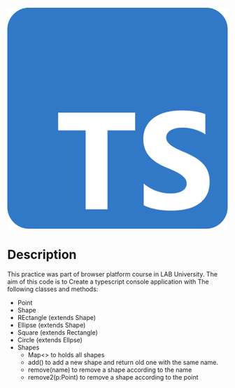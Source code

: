 ![](ts-logo-512.png)

# Description

This practice was part of browser platform course in LAB University.
The aim of this code is to Create a typescript console application with The following classes and methods:
  - Point
  - Shape
  - REctangle (extends Shape)
  - Ellipse (extends Shape)
  - Square (extends Rectangle)
  - Circle (extends Ellpse)
  - Shapes
      - Map<> to holds all shapes
      - add() to add a new shape and return old one with the same name.
      - remove(name)  to remove a shape according to the name
      - remove2(p:Point) to remove a shape according to the point